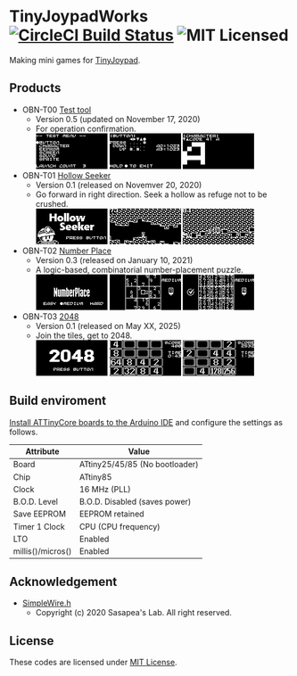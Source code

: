 # TinyJoypadWorks [![CircleCI Build Status](https://circleci.com/gh/obono/TinyJoypadWorks.svg?style=shield)](https://circleci.com/gh/obono/TinyJoypadWorks) ![MIT Licensed](https://img.shields.io/badge/license-MIT-blue.svg)

Making mini games for [TinyJoypad](https://www.tinyjoypad.com/tinyjoypad_attiny85).

## Products

* OBN-T00 [Test tool](https://raw.githubusercontent.com/obono/TinyJoypadWorks/main/_hexs/testtool_v0.5.hex)
  * Version 0.5 (updated on November 17, 2020)
  * For operation confirmation.\
    ![screenshot](testtool/preview/1_top.gif) ![screenshot](testtool/preview/2_button.gif) ![screenshot](testtool/preview/3_character.gif)
* OBN-T01 [Hollow Seeker](https://raw.githubusercontent.com/obono/TinyJoypadWorks/main/_hexs/hollowseeker_v0.1.hex)
  * Version 0.1 (released on Novemver 20, 2020)
  * Go forward in right direction. Seek a hollow as refuge not to be crushed.\
    ![screenshot](hollowseeker/preview/1_title.gif) ![screenshot](hollowseeker/preview/2_playing.gif) ![screenshot](hollowseeker/preview/3_playing.gif)
* OBN-T02 [Number Place](https://raw.githubusercontent.com/obono/TinyJoypadWorks/main/_hexs/numberplace_v0.3.hex)
  * Version 0.3 (released on January 10, 2021)
  * A logic-based, combinatorial number-placement puzzle.\
    ![screenshot](numberplace/preview/1_title.gif) ![screenshot](numberplace/preview/2_start.gif) ![screenshot](numberplace/preview/3_complete.gif)
* OBN-T03 [2048](https://raw.githubusercontent.com/obono/TinyJoypadWorks/main/_hexs/t2048_v0.1.hex)
  * Version 0.1 (released on May XX, 2025)
  * Join the tiles, get to 2048.\
    ![screenshot](t2048/preview/1_title.gif) ![screenshot](t2048/preview/2_playing.gif) ![screenshot](t2048/preview/3_playing.gif)

## Build enviroment

[Install ATTinyCore boards to the Arduino IDE](https://github.com/SpenceKonde/ATTinyCore/blob/master/Installation.md) and configure the settings as follows.

Attribute        |Value
-----------------|------------------------------
Board            |ATtiny25/45/85 (No bootloader)
Chip             |ATtiny85
Clock            |16 MHz (PLL)
B.O.D. Level     |B.O.D. Disabled (saves power)
Save EEPROM      |EEPROM retained
Timer 1 Clock    |CPU (CPU frequency)
LTO              |Enabled
millis()/micros()|Enabled

## Acknowledgement

* [SimpleWire.h](https://lab.sasapea.mydns.jp/2020/03/11/avr-i2c-2/)
  * Copyright (c) 2020 Sasapea's Lab. All right reserved.

## License

These codes are licensed under [MIT License](LICENSE).
